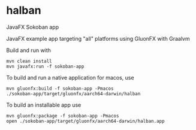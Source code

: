# halban
JavaFX Sokoban app

JavaFX example app targeting "all" platforms using GluonFX with Graalvm


Build and run with

```
mvn clean install
mvn javafx:run -f sokoban-app
```

To build and run a native application for macos, use

```
mvn gluonfx:build -f sokoban-app -Pmacos
./sokoban-app/target/gluonfx/aarch64-darwin/halban
```

To build an installable app use

```
mvn gluonfx:package -f sokoban-app -Pmacos
open ./sokoban-app/target/gluonfx/aarch64-darwin/halban.app
```
